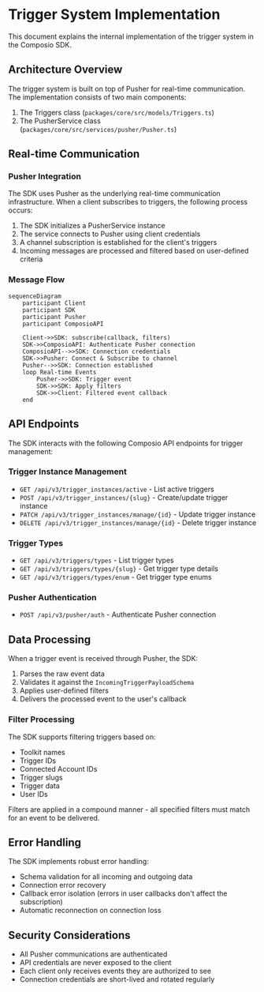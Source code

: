 # Trigger System Implementation

This document explains the internal implementation of the trigger system in the Composio SDK.

## Architecture Overview

The trigger system is built on top of Pusher for real-time communication. The implementation consists of two main components:

1. The Triggers class (`packages/core/src/models/Triggers.ts`)
2. The PusherService class (`packages/core/src/services/pusher/Pusher.ts`)

## Real-time Communication

### Pusher Integration

The SDK uses Pusher as the underlying real-time communication infrastructure. When a client subscribes to triggers, the following process occurs:

1. The SDK initializes a PusherService instance
2. The service connects to Pusher using client credentials
3. A channel subscription is established for the client's triggers
4. Incoming messages are processed and filtered based on user-defined criteria

### Message Flow

```mermaid
sequenceDiagram
    participant Client
    participant SDK
    participant Pusher
    participant ComposioAPI

    Client->>SDK: subscribe(callback, filters)
    SDK->>ComposioAPI: Authenticate Pusher connection
    ComposioAPI-->>SDK: Connection credentials
    SDK->>Pusher: Connect & Subscribe to channel
    Pusher-->>SDK: Connection established
    loop Real-time Events
        Pusher->>SDK: Trigger event
        SDK->>SDK: Apply filters
        SDK->>Client: Filtered event callback
    end
```

## API Endpoints

The SDK interacts with the following Composio API endpoints for trigger management:

### Trigger Instance Management

- `GET /api/v3/trigger_instances/active` - List active triggers
- `POST /api/v3/trigger_instances/{slug}` - Create/update trigger instance
- `PATCH /api/v3/trigger_instances/manage/{id}` - Update trigger instance
- `DELETE /api/v3/trigger_instances/manage/{id}` - Delete trigger instance

### Trigger Types

- `GET /api/v3/triggers/types` - List trigger types
- `GET /api/v3/triggers/types/{slug}` - Get trigger type details
- `GET /api/v3/triggers/types/enum` - Get trigger type enums

### Pusher Authentication

- `POST /api/v3/pusher/auth` - Authenticate Pusher connection

## Data Processing

When a trigger event is received through Pusher, the SDK:

1. Parses the raw event data
2. Validates it against the `IncomingTriggerPayloadSchema`
3. Applies user-defined filters
4. Delivers the processed event to the user's callback

### Filter Processing

The SDK supports filtering triggers based on:

- Toolkit names
- Trigger IDs
- Connected Account IDs
- Trigger slugs
- Trigger data
- User IDs

Filters are applied in a compound manner - all specified filters must match for an event to be delivered.

## Error Handling

The SDK implements robust error handling:

- Schema validation for all incoming and outgoing data
- Connection error recovery
- Callback error isolation (errors in user callbacks don't affect the subscription)
- Automatic reconnection on connection loss

## Security Considerations

- All Pusher communications are authenticated
- API credentials are never exposed to the client
- Each client only receives events they are authorized to see
- Connection credentials are short-lived and rotated regularly
